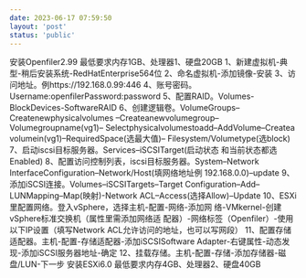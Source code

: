 ```yaml
---
date: 2023-06-17 07:59:50
layout: 'post'
status: 'public'
---
```


安装Openfiler2.99
最低要求内存1GB、处理器1、硬盘20GB
1、新建虚拟机-典型-稍后安装系统-RedHatEnterprise564位
2、命名虚拟机-添加镜像-安装
3、访问地址。例https://192.168.0.99:446
4、账号密码。Username:openfilerPassword:password
5、配置RAID。Volumes-BlockDevices-SoftwareRAID
6、创建逻辑卷。VolumeGroups–Createnewphysicalvolumes
–Createanewvolumegroup–Volumegroupname(vg1)–
Selectphysicalvolumestoadd–AddVolume–Createa
volumein(vg1)–RequiredSpace(选最大值)–
Filesystem/Volumetype(选block)
7、启动iscsi目标服务器。Services–iSCSITarget(启动状态
和当前状态都选Enabled)
8、配置访问控制列表，iscsi目标服务器。System–Network
InterfaceConfiguration–Network/Host(填网络地址例
192.168.0.0)–update
9、添加iSCSI连接。Volumes–iSCSITargets–Target
Configuration–Add–LUNMapping–Map(映射)-Network
ACL–Access(选择Allow)–Update
10、ESXi里配置网络。登入vSphere，选择主机-配置-网络-添加网
络-VMkernel-创建vSphere标准交换机（属性里需添加网络适
配器）-网络标签（Openfiler）-使用以下IP设置（填写Network
ACL允许访问的地址，也可以写网段）
11、配置存储适配器。主机-配置-存储适配器-添加iSCSISoftware
Adapter-右键属性-动态发现-添加iSCSI服务器地址-确定
12、挂载存储。主机-配置-存储-添加存储器-磁盘/LUN-下一步
安装ESXi6.0
最低要求内存4GB、处理器2、硬盘40GB